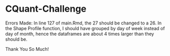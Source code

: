 # CQuant-Challenge
Errors Made: In line 127 of main.Rmd, the 27 should be changed to a 26.
             In the Shape Profile function, I should have grouped by day of week instead of day of month, hence the dataframes are about 4 times larger than they should be.


Thank You So Much!
